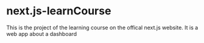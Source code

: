 # next.js-learnCourse
 This is the project of the learning course on the offical next.js website. It is a web app about a dashboard
